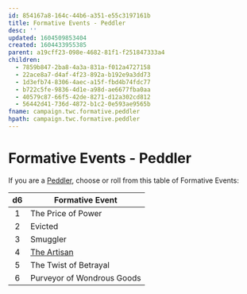 ```yaml
---
id: 854167a8-164c-44b6-a351-e55c3197161b
title: Formative Events - Peddler
desc: ''
updated: 1604509853404
created: 1604433955385
parent: a19cff23-098e-4682-81f1-f251847333a4
children:
  - 7859b847-2ba8-4a3a-831a-f012a4727158
  - 22ace8a7-d4af-4f23-892a-b192e9a3dd73
  - 1d3efb74-8306-4aec-a15f-fbd4b74fdc77
  - b722c5fe-9836-4d1e-a98d-ae6677fba0aa
  - 40579c87-66f5-42de-8271-d12a302cd812
  - 56442d41-736d-4872-b1c2-0e593ae9565b
fname: campaign.twc.formative.peddler
hpath: campaign.twc.formative.peddler
---
```

# Formative Events - Peddler

If you are a [Peddler](7583f327-bc56-46d2-9cf4-37aa2b416694), choose or roll from this table of Formative Events:

|  d6 | Formative Event                                       |
| :-: | ----------------------------------------------------- |
|  1  | The Price of Power                                    |
|  2  | Evicted                                               |
|  3  | Smuggler                                              |
|  4  | [The Artisan](campaign.twc.formative.peddler.artisan) |
|  5  | The Twist of Betrayal                                 |
|  6  | Purveyor of Wondrous Goods                            |

